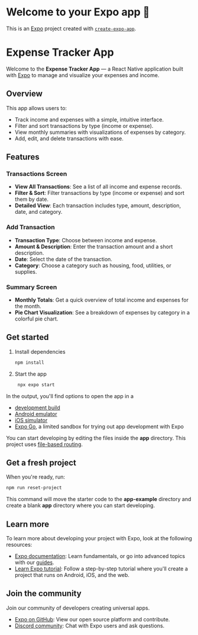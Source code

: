 # Welcome to your Expo app 👋

This is an [Expo](https://expo.dev) project created with [`create-expo-app`](https://www.npmjs.com/package/create-expo-app).

# Expense Tracker App

Welcome to the **Expense Tracker App** — a React Native application built with [Expo](https://expo.dev) to manage and visualize your expenses and income.

## Overview

This app allows users to:

- Track income and expenses with a simple, intuitive interface.
- Filter and sort transactions by type (income or expense).
- View monthly summaries with visualizations of expenses by category.
- Add, edit, and delete transactions with ease.

## Features

### Transactions Screen
- **View All Transactions**: See a list of all income and expense records.
- **Filter & Sort**: Filter transactions by type (income or expense) and sort them by date.
- **Detailed View**: Each transaction includes type, amount, description, date, and category.

### Add Transaction
- **Transaction Type**: Choose between income and expense.
- **Amount & Description**: Enter the transaction amount and a short description.
- **Date**: Select the date of the transaction.
- **Category**: Choose a category such as housing, food, utilities, or supplies.

### Summary Screen
- **Monthly Totals**: Get a quick overview of total income and expenses for the month.
- **Pie Chart Visualization**: See a breakdown of expenses by category in a colorful pie chart.

## Get started

1. Install dependencies

   ```bash
   npm install
   ```

2. Start the app

   ```bash
    npx expo start
   ```

In the output, you'll find options to open the app in a

- [development build](https://docs.expo.dev/develop/development-builds/introduction/)
- [Android emulator](https://docs.expo.dev/workflow/android-studio-emulator/)
- [iOS simulator](https://docs.expo.dev/workflow/ios-simulator/)
- [Expo Go](https://expo.dev/go), a limited sandbox for trying out app development with Expo

You can start developing by editing the files inside the **app** directory. This project uses [file-based routing](https://docs.expo.dev/router/introduction).

## Get a fresh project

When you're ready, run:

```bash
npm run reset-project
```

This command will move the starter code to the **app-example** directory and create a blank **app** directory where you can start developing.

## Learn more

To learn more about developing your project with Expo, look at the following resources:

- [Expo documentation](https://docs.expo.dev/): Learn fundamentals, or go into advanced topics with our [guides](https://docs.expo.dev/guides).
- [Learn Expo tutorial](https://docs.expo.dev/tutorial/introduction/): Follow a step-by-step tutorial where you'll create a project that runs on Android, iOS, and the web.

## Join the community

Join our community of developers creating universal apps.

- [Expo on GitHub](https://github.com/expo/expo): View our open source platform and contribute.
- [Discord community](https://chat.expo.dev): Chat with Expo users and ask questions.
